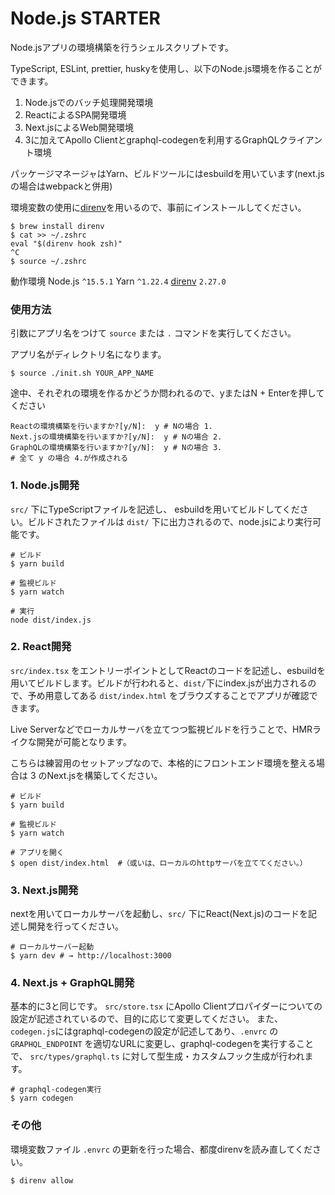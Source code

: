 # Node.js STARTER

Node.jsアプリの環境構築を行うシェルスクリプトです。

TypeScript, ESLint, prettier, huskyを使用し、以下のNode.js環境を作ることができます。

1. Node.jsでのバッチ処理開発環境
2. ReactによるSPA開発環境
3. Next.jsによるWeb開発環境
4. 3に加えてApollo Clientとgraphql-codegenを利用するGraphQLクライアント環境

パッケージマネージャはYarn、ビルドツールにはesbuildを用いています(next.jsの場合はwebpackと併用)

環境変数の使用に[direnv](https://github.com/direnv/direnv)を用いるので、事前にインストールしてください。

```
$ brew install direnv
$ cat >> ~/.zshrc
eval "$(direnv hook zsh)"
^C
$ source ~/.zshrc
```

動作環境
Node.js `^15.5.1`
Yarn `^1.22.4`
[direnv](https://github.com/direnv/direnv) `2.27.0`


### 使用方法
引数にアプリ名をつけて `source` または `.` コマンドを実行してください。

アプリ名がディレクトリ名になります。

```
$ source ./init.sh YOUR_APP_NAME
```

途中、それぞれの環境を作るかどうか問われるので、yまたはN + Enterを押してください
```
Reactの環境構築を行いますか?[y/N]:  y # Nの場合 1.
Next.jsの環境構築を行いますか?[y/N]:  y # Nの場合 2.
GraphQLの環境構築を行いますか?[y/N]:  y # Nの場合 3.
# 全て y の場合 4.が作成される
```


### 1. Node.js開発
`src/` 下にTypeScriptファイルを記述し、 esbuildを用いてビルドしてください。ビルドされたファイルは `dist/` 下に出力されるので、node.jsにより実行可能です。

```
# ビルド
$ yarn build

# 監視ビルド
$ yarn watch
```

```
# 実行
node dist/index.js
```


### 2. React開発
`src/index.tsx` をエントリーポイントとしてReactのコードを記述し、esbuildを用いてビルドします。ビルドが行われると、`dist/`下にindex.jsが出力されるので、予め用意してある `dist/index.html` をブラウズすることでアプリが確認できます。

Live Serverなどでローカルサーバを立てつつ監視ビルドを行うことで、HMRライクな開発が可能となります。

こちらは練習用のセットアップなので、本格的にフロントエンド環境を整える場合は 3 のNext.jsを構築してください。

```
# ビルド
$ yarn build

# 監視ビルド
$ yarn watch

# アプリを開く 
$ open dist/index.html  #（或いは、ローカルのhttpサーバを立ててください。）
```


### 3. Next.js開発
nextを用いてローカルサーバを起動し、`src/` 下にReact(Next.js)のコードを記述し開発を行ってください。

```
# ローカルサーバー起動
$ yarn dev # → http://localhost:3000
```

### 4. Next.js + GraphQL開発
基本的に3と同じです。 `src/store.tsx` にApollo Clientプロパイダーについての設定が記述されているので、目的に応じて変更してください。
また、 `codegen.js`にはgraphql-codegenの設定が記述してあり、`.envrc` の `GRAPHQL_ENDPOINT` を適切なURLに変更し、graphql-codegenを実行することで、 `src/types/graphql.ts` に対して型生成・カスタムフック生成が行われます。

```
# graphql-codegen実行
$ yarn codegen
```

### その他
環境変数ファイル `.envrc` の更新を行った場合、都度direnvを読み直してください。
```
$ direnv allow
```
